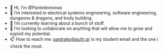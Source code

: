 - 👋 Hi, I’m @Panteleimonas
- 👀 I’m interested in electrical systems engineering, software engineering, dungeons & dragons, and body building.
- 🌱 I’m currently learning about a bunch of stuff.
- 💞️ I’m looking to collaborate on anything that will allow me to grow and exploit my potential.
- 📫 How to reach me: pantrako@auth.gr is my student email and the one i check the most.

<!---
Panteleimonas/Panteleimonas is a ✨ special ✨ repository because its `README.md` (this file) appears on your GitHub profile.
You can click the Preview link to take a look at your changes.
--->
